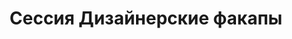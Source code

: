 ---
title: Сессия Дизайнерские факапы
period: 2018-01-01
link: 
cover:
category: "talks"
meta-lang: Russian
meta-year: 2018
meta-people:
meta-publisher: UXCampSpb
---